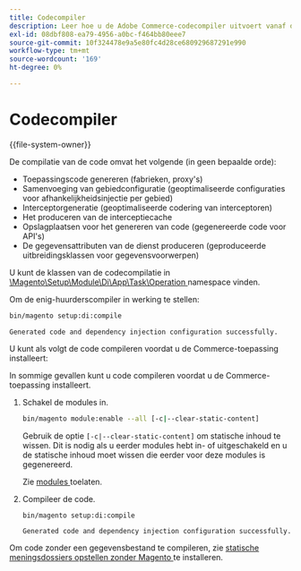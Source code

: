 ```yaml
---
title: Codecompiler
description: Leer hoe u de Adobe Commerce-codecompiler uitvoert vanaf de opdrachtregel. Ontdek compilatieprocessen en optimalisatietechnieken.
exl-id: 08dbf808-ea79-4956-a0bc-f464bb80eee7
source-git-commit: 10f324478e9a5e80fc4d28ce680929687291e990
workflow-type: tm+mt
source-wordcount: '169'
ht-degree: 0%

---
```


# Codecompiler

{{file-system-owner}}

De compilatie van de code omvat het volgende (in geen bepaalde orde):

- Toepassingscode genereren (fabrieken, proxy&#39;s)
- Samenvoeging van gebiedconfiguratie (geoptimaliseerde configuraties voor afhankelijkheidsinjectie per gebied)
- Interceptorgeneratie (geoptimaliseerde codering van interceptoren)
- Het produceren van de interceptiecache
- Opslagplaatsen voor het genereren van code (gegenereerde code voor API&#39;s)
- De gegevensattributen van de dienst produceren (geproduceerde uitbreidingsklassen voor gegevensvoorwerpen)

U kunt de klassen van de codecompilatie in [ \Magento\Setup\Module\Di\App\Task\Operation ][operation] namespace vinden.

Om de enig-huurderscompiler in werking te stellen:

```bash
bin/magento setup:di:compile
```

```
Generated code and dependency injection configuration successfully.
```

U kunt als volgt de code compileren voordat u de Commerce-toepassing installeert:

In sommige gevallen kunt u code compileren voordat u de Commerce-toepassing installeert.

1. Schakel de modules in.

   ```bash
   bin/magento module:enable --all [-c|--clear-static-content]
   ```

   Gebruik de optie `[-c|--clear-static-content]` om statische inhoud te wissen. Dit is nodig als u eerder modules hebt in- of uitgeschakeld en u de statische inhoud moet wissen die eerder voor deze modules is gegenereerd.

   Zie [ modules ](../../installation/tutorials/manage-modules.md) toelaten.

1. Compileer de code.

   ```bash
   bin/magento setup:di:compile
   ```

   ```
   Generated code and dependency injection configuration successfully.
   ```

Om code zonder een gegevensbestand te compileren, zie [ statische meningsdossiers opstellen zonder Magento ](../cli/static-view-file-deployment.md) te installeren.

<!-- link definitions -->

[operation]: https://github.com/magento/magento2/blob/2.4/setup/src/Magento/Setup/Module/Di/App/Task/Operation
